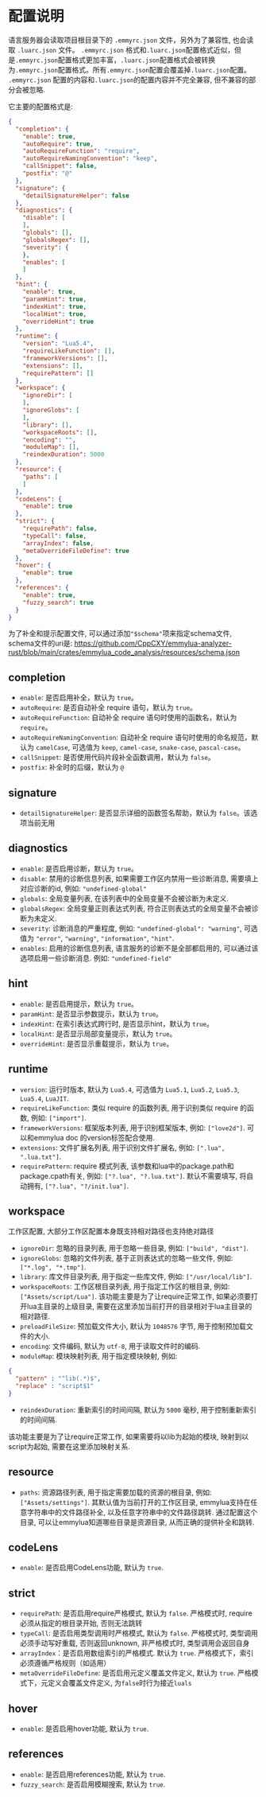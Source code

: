 # 配置说明

语言服务器会读取项目根目录下的 `.emmyrc.json` 文件，另外为了兼容性, 也会读取 `.luarc.json` 文件。
`.emmyrc.json` 格式和`.luarc.json`配置格式近似，但是`.emmyrc.json`配置格式更加丰富，`.luarc.json`配置格式会被转换为`.emmyrc.json`配置格式。所有`.emmyrc.json`配置会覆盖掉`.luarc.json`配置。
`.emmyrc.json` 配置的内容和`.luarc.json`的配置内容并不完全兼容, 但不兼容的部分会被忽略.

它主要的配置格式是:
```json
{
  "completion": {
    "enable": true,
    "autoRequire": true,
    "autoRequireFunction": "require",
    "autoRequireNamingConvention": "keep",
    "callSnippet": false,
    "postfix": "@"
  },
  "signature": {
    "detailSignatureHelper": false
  },
  "diagnostics": {
    "disable": [
    ],
    "globals": [],
    "globalsRegex": [],
    "severity": {
    },
    "enables": [
    ]
  },
  "hint": {
    "enable": true,
    "paramHint": true,
    "indexHint": true,
    "localHint": true,
    "overrideHint": true
  },
  "runtime": {
    "version": "Lua5.4",
    "requireLikeFunction": [],
    "frameworkVersions": [],
    "extensions": [],
    "requirePattern": []
  },
  "workspace": {
    "ignoreDir": [
    ],
    "ignoreGlobs": [
    ],
    "library": [],
    "workspaceRoots": [],
    "encoding": "",
    "moduleMap": [],
    "reindexDuration": 5000
  },
  "resource": {
    "paths": [
    ]
  },
  "codeLens": {
    "enable": true
  },
  "strict": {
    "requirePath": false,
    "typeCall": false,
    "arrayIndex": false,
    "metaOverrideFileDefine": true
  },
  "hover": {
    "enable": true
  },
  "references": {
    "enable": true,
    "fuzzy_search": true
  }
}

```

为了补全和提示配置文件, 可以通过添加`"$schema"`项来指定schema文件, schema文件的uri是:
https://github.com/CppCXY/emmylua-analyzer-rust/blob/main/crates/emmylua_code_analysis/resources/schema.json

## completion

- `enable`: 是否启用补全，默认为 `true`。
- `autoRequire`: 是否自动补全 require 语句，默认为 `true`。
- `autoRequireFunction`: 自动补全 require 语句时使用的函数名，默认为 `require`。
- `autoRequireNamingConvention`: 自动补全 require 语句时使用的命名规范，默认为 `camelCase`, 可选值为 `keep`, `camel-case`, `snake-case`, `pascal-case`。
- `callSnippet`: 是否使用代码片段补全函数调用，默认为 `false`。
- `postfix`: 补全时的后缀，默认为 `@`

## signature

- `detailSignatureHelper`: 是否显示详细的函数签名帮助，默认为 `false`。该选项当前无用

## diagnostics

- `enable`: 是否启用诊断，默认为 `true`。
- `disable`: 禁用的诊断信息列表, 如果需要工作区内禁用一些诊断消息, 需要填上对应诊断的id, 例如: `"undefined-global"`
- `globals`: 全局变量列表, 在该列表中的全局变量不会被诊断为未定义.
- `globalsRegex`: 全局变量正则表达式列表, 符合正则表达式的全局变量不会被诊断为未定义.
- `severity`: 诊断消息的严重程度, 例如: `"undefined-global": "warning"`, 可选值为 `"error"`, `"warning"`, `"information"`, `"hint"`.
- `enables`: 启用的诊断信息列表, 语言服务的诊断不是全部都启用的, 可以通过该选项启用一些诊断消息. 例如: `"undefined-field"`

## hint

- `enable`: 是否启用提示，默认为 `true`。
- `paramHint`: 是否显示参数提示，默认为 `true`。
- `indexHint`: 在索引表达式跨行时, 是否显示hint，默认为 `true`。
- `localHint`: 是否显示局部变量提示，默认为 `true`。
- `overrideHint`: 是否显示重载提示，默认为 `true`。

## runtime

- `version`: 运行时版本, 默认为 `Lua5.4`, 可选值为 `Lua5.1`, `Lua5.2`, `Lua5.3`, `Lua5.4`, `LuaJIT`.
- `requireLikeFunction`: 类似 require 的函数列表, 用于识别类似 require 的函数, 例如: `["import"]`.
- `frameworkVersions`: 框架版本列表, 用于识别框架版本, 例如: `["love2d"]`. 可以和emmylua doc 的version标签配合使用.
- `extensions`: 文件扩展名列表, 用于识别文件扩展名, 例如: `[".lua", ".lua.txt"]`.
- `requirePattern`: require 模式列表, 该参数和lua中的package.path和package.cpath有关, 例如: `["?.lua", "?.lua.txt"]`. 默认不需要填写, 将自动拥有,
`["?.lua", "?/init.lua"]`.

## workspace

工作区配置, 大部分工作区配置本身既支持相对路径也支持绝对路径

- `ignoreDir`: 忽略的目录列表, 用于忽略一些目录, 例如: `["build", "dist"]`.
- `ignoreGlobs`: 忽略的文件列表, 基于正则表达式的忽略一些文件, 例如: `["*.log", "*.tmp"]`.
- `library`: 库文件目录列表, 用于指定一些库文件, 例如: `["/usr/local/lib"]`. 
- `workspaceRoots`: 工作区根目录列表, 用于指定工作区的根目录, 例如: `["Assets/script/Lua"]`. 该功能主要是为了让require正常工作, 如果必须要打开lua主目录的上级目录, 需要在这里添加当前打开的目录相对于lua主目录的相对路径.
- `preloadFileSize`: 预加载文件大小, 默认为 `1048576` 字节, 用于控制预加载文件的大小.
- `encoding`: 文件编码, 默认为 `utf-8`, 用于读取文件时的编码.
- `moduleMap`: 模块映射列表, 用于指定模块映射, 例如: 
```json
{ 
  "pattern" : "^lib(.*)$", 
  "replace" : "script$1"
}
```
- `reindexDuration`: 重新索引的时间间隔, 默认为 `5000` 毫秒, 用于控制重新索引的时间间隔.

该功能主要是为了让require正常工作, 如果需要将以lib为起始的模块, 映射到以script为起始, 需要在这里添加映射关系.

## resource

- `paths`: 资源路径列表, 用于指定需要加载的资源的根目录, 例如: `["Assets/settings"]`. 其默认值为当前打开的工作区目录, emmylua支持在任意字符串中的文件路径补全, 以及任意字符串中的文件路径跳转. 通过配置这个目录, 可以让emmylua知道哪些目录是资源目录, 从而正确的提供补全和跳转.

## codeLens

- `enable`: 是否启用CodeLens功能, 默认为 `true`.

## strict

- `requirePath`: 是否启用require严格模式, 默认为 `false`. 严格模式时, require必须从指定的根目录开始, 否则无法跳转
- `typeCall`: 是否启用类型调用时严格模式, 默认为 `false`. 严格模式时, 类型调用必须手动写好重载, 否则返回unknown, 非严格模式时, 类型调用会返回自身
- `arrayIndex`：是否启用数组索引的严格模式. 默认为 `true`. 严格模式下，索引必须遵循严格规则（如适用）
- `metaOverrideFileDefine`: 是否启用元定义覆盖文件定义, 默认为 `true`. 严格模式下，元定义会覆盖文件定义, 为`false`时行为接近`luals`

## hover

- `enable`: 是否启用hover功能, 默认为 `true`.

## references

- `enable`: 是否启用references功能, 默认为 `true`.
- `fuzzy_search`: 是否启用模糊搜索, 默认为 `true`.

